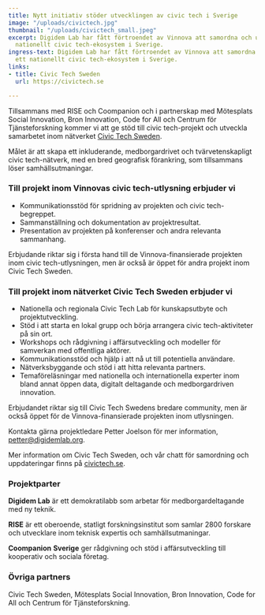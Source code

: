 ```yaml
---
title: Nytt initiativ stöder utvecklingen av civic tech i Sverige
image: "/uploads/civictech.jpg"
thumbnail: "/uploads/civictech_small.jpeg"
excerpt: Digidem Lab har fått förtroendet av Vinnova att samordna och utveckla ett
  nationellt civic tech-ekosystem i Sverige.
ingress-text: Digidem Lab har fått förtroendet av Vinnova att samordna och utveckla
  ett nationellt civic tech-ekosystem i Sverige.
links:
- title: Civic Tech Sweden
  url: https://civictech.se

---
```

Tillsammans med RISE och Coompanion och i partnerskap med Mötesplats Social Innovation, Bron Innovation, Code for All och Centrum för Tjänsteforskning kommer vi att ge stöd till civic tech-projekt och utveckla samarbetet inom nätverket [Civic Tech Sweden](https://civictech.se).

Målet är att skapa ett inkluderande, medborgardrivet och tvärvetenskapligt civic tech-nätverk, med en bred geografisk förankring, som tillsammans löser samhällsutmaningar.

### Till projekt inom Vinnovas civic tech-utlysning erbjuder vi

* Kommunikationsstöd för spridning av projekten och civic tech-begreppet.
* Sammanställning och dokumentation av projektresultat.
* Presentation av projekten på konferenser och andra relevanta sammanhang.

Erbjudande riktar sig i första hand till de Vinnova-finansierade projekten inom civic tech-utlysningen, men är också är öppet för andra projekt inom Civic Tech Sweden.

### Till projekt inom nätverket Civic Tech Sweden erbjuder vi

* Nationella och regionala Civic Tech Lab för kunskapsutbyte och projektutveckling.
* Stöd i att starta en lokal grupp och börja arrangera civic tech-aktiviteter på sin ort.
* Workshops och rådgivning i affärsutveckling och modeller för samverkan med offentliga aktörer.
* Kommunikationsstöd och hjälp i att nå ut till potentiella användare.
* Nätverksbyggande och stöd i att hitta relevanta partners.
* Temaföreläsningar med nationella och internationella experter inom bland annat öppen data, digitalt deltagande och medborgardriven innovation.

Erbjudandet riktar sig till Civic Tech Swedens bredare community, men är också öppet för de Vinnova-finansierade projekten inom utlysningen.

Kontakta gärna projektledare Petter Joelson för mer information, [petter@digidemlab.org](mailto:petter@digidemlab.org).

Mer information om Civic Tech Sweden, och vår chatt för samordning och uppdateringar finns på [civictech.se](https://civictech.se).

### Projektparter

**Digidem Lab** är ett demokratilabb som arbetar för medborgardeltagande med ny teknik.

**RISE** är ett oberoende, statligt forskningsinstitut som samlar 2800 forskare och utvecklare inom teknisk expertis och samhällsutmaningar.

**Coompanion** **Sverige** ger rådgivning och stöd i affärsutveckling till kooperativ och sociala företag.

### Övriga partners

Civic Tech Sweden, Mötesplats Social Innovation, Bron Innovation, Code for All och Centrum för Tjänsteforskning.